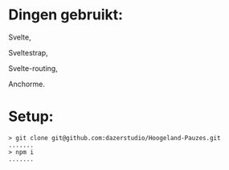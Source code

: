 # Dingen gebruikt:
Svelte,

Sveltestrap,

Svelte-routing,

Anchorme.

# Setup:
```
> git clone git@github.com:dazerstudio/Hoogeland-Pauzes.git
.......
> npm i
.......
```
